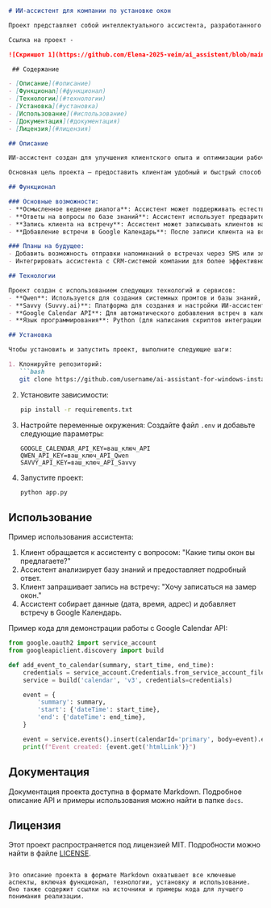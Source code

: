 ```markdown
# ИИ-ассистент для компании по установке окон

Проект представляет собой интеллектуального ассистента, разработанного для автоматизации взаимодействия с клиентами компании, занимающейся установкой окон. Ассистент способен вести осмысленный диалог, отвечать на вопросы клиентов на основе базы знаний, а также записывать клиентов на встречи и добавлять их в Google Календарь.

Ссылка на проект -

![Скриншот 1](https://github.com/Elena-2025-veim/ai_assistent/blob/main/57e5275ae9.png?raw=true)

 ## Содержание

- [Описание](#описание)
- [Функционал](#функционал)
- [Технологии](#технологии)
- [Установка](#установка)
- [Использование](#использование)   
- [Документация](#документация)
- [Лицензия](#лицензия)

## Описание

ИИ-ассистент создан для улучшения клиентского опыта и оптимизации рабочих процессов в компании по установке окон. Он помогает клиентам получать точную информацию о продуктах и услугах, а также автоматически планирует встречи, что значительно снижает нагрузку на сотрудников компании .

Основная цель проекта — предоставить клиентам удобный и быстрый способ получения информации и записи на встречи, одновременно упрощая внутренние процессы компании.

## Функционал

### Основные возможности:
- **Осмысленное ведение диалога**: Ассистент может поддерживать естественные и логичные разговоры с клиентами.
- **Ответы на вопросы по базе знаний**: Ассистент использует предварительно загруженную базу знаний для предоставления точных ответов на вопросы клиентов.
- **Запись клиента на встречу**: Ассистент может записывать клиентов на встречи, собирая необходимую информацию (например, дату, время и место).
- **Добавление встречи в Google Календарь**: После записи клиента на встречу ассистент автоматически добавляет её в Google Календарь.

### Планы на будущее:
- Добавить возможность отправки напоминаний о встречах через SMS или электронную почту.
- Интегрировать ассистента с CRM-системой компании для более эффективного управления данными клиентов.

## Технологии

Проект создан с использованием следующих технологий и сервисов:
- **Qwen**: Используется для создания системных промтов и базы знаний, обеспечивающих высокую точность ответов ассистента.
- **Savvy (Suvvy.ai)**: Платформа для создания и настройки ИИ-ассистента, обеспечивающая его интеграцию с различными сервисами .
- **Google Calendar API**: Для автоматического добавления встреч в календарь.
- **Язык программирования**: Python (для написания скриптов интеграции и обработки данных).

## Установка

Чтобы установить и запустить проект, выполните следующие шаги:

1. Клонируйте репозиторий:
   ```bash
   git clone https://github.com/username/ai-assistant-for-windows-installation.git
   ```

2. Установите зависимости:
   ```bash
   pip install -r requirements.txt
   ```

3. Настройте переменные окружения:
   Создайте файл `.env` и добавьте следующие параметры:
   ```
   GOOGLE_CALENDAR_API_KEY=ваш_ключ_API
   QWEN_API_KEY=ваш_ключ_API_Qwen
   SAVVY_API_KEY=ваш_ключ_API_Savvy
   ```

4. Запустите проект:
   ```bash
   python app.py
   ```

## Использование

Пример использования ассистента:

1. Клиент обращается к ассистенту с вопросом: "Какие типы окон вы предлагаете?"
2. Ассистент анализирует базу знаний и предоставляет подробный ответ.
3. Клиент запрашивает запись на встречу: "Хочу записаться на замер окон."
4. Ассистент собирает данные (дата, время, адрес) и добавляет встречу в Google Календарь.

Пример кода для демонстрации работы с Google Calendar API:
```python
from google.oauth2 import service_account
from googleapiclient.discovery import build

def add_event_to_calendar(summary, start_time, end_time):
    credentials = service_account.Credentials.from_service_account_file('path_to_credentials.json')
    service = build('calendar', 'v3', credentials=credentials)

    event = {
        'summary': summary,
        'start': {'dateTime': start_time},
        'end': {'dateTime': end_time},
    }

    event = service.events().insert(calendarId='primary', body=event).execute()
    print(f"Event created: {event.get('htmlLink')}")
```

## Документация

Документация проекта доступна в формате Markdown. Подробное описание API и примеры использования можно найти в папке `docs`.

## Лицензия

Этот проект распространяется под лицензией MIT. Подробности можно найти в файле [LICENSE](LICENSE).
```

Это описание проекта в формате Markdown охватывает все ключевые аспекты, включая функционал, технологии, установку и использование. Оно также содержит ссылки на источники и примеры кода для лучшего понимания реализации.
